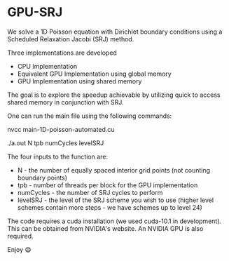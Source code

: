 # GPU-SRJ

We solve a 1D Poisson equation with Dirichlet boundary conditions using a Scheduled Relaxation Jacobi (SRJ) method.

Three implementations are developed
* CPU Implementation
* Equivalent GPU Implementation using global memory
* GPU Implementation using shared memory

The goal is to explore the speedup achievable by utilizing quick to access shared memory in conjunction with SRJ.

One can run the main file using the following commands:

nvcc main-1D-poisson-automated.cu

./a.out N tpb numCycles levelSRJ
  
The four inputs to the function are:
* N - the number of equally spaced interior grid points (not counting boundary points)
* tpb - number of threads per block for the GPU implementation
* numCycles - the number of SRJ cycles to perform
* levelSRJ - the level of the SRJ scheme you wish to use (higher level schemes contain more steps - we have schemes up to level 24)

The code requires a cuda installation (we used cuda-10.1 in development). This can be obtained from NVIDIA's website. An NVIDIA GPU is also required.

Enjoy :smile:
